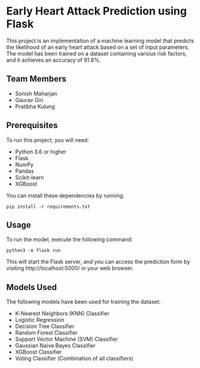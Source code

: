 # Early Heart Attack Prediction using Flask

This project is an implementation of a machine learning model that predicts the likelihood of an early heart attack based on a set of input parameters. The model has been trained on a dataset containing various risk factors, and it achieves an accuracy of 91.8%.

## Team Members

- Sonish Maharjan
- Gaurav Giri
- Pratibha Kulung

## Prerequisites

To run this project, you will need:

- Python 3.6 or higher
- Flask
- NumPy
- Pandas
- Scikit-learn
- XGBoost

You can install these dependencies by running:

`pip install -r requirements.txt`


## Usage

To run the model, execute the following command:

`python3 -m flask run`

This will start the Flask server, and you can access the prediction form by visiting http://localhost:5000/ in your web browser.

## Models Used

The following models have been used for training the dataset:

- K-Nearest Neighbors (KNN) Classifier
- Logistic Regression
- Decision Tree Classifier
- Random Forest Classifier
- Support Vector Machine (SVM) Classifier
- Gaussian Naive Bayes Classifier
- XGBoost Classifier
- Voting Classifier (Combination of all classifiers)





